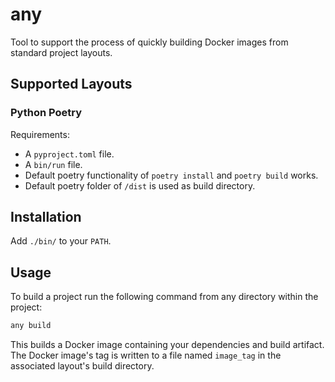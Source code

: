 # any

Tool to support the process of quickly building Docker images from standard project layouts.

## Supported Layouts

### Python Poetry

Requirements:

- A `pyproject.toml` file.
- A `bin/run` file.
- Default poetry functionality of `poetry install` and `poetry build` works.
- Default poetry folder of `/dist` is used as build directory.

## Installation

Add `./bin/` to your `PATH`.

## Usage

To build a project run the following command from any directory within the project:

```bash
any build
```

This builds a Docker image containing your dependencies and build artifact.
The Docker image's tag is written to a file named `image_tag` in the associated layout's build directory.
